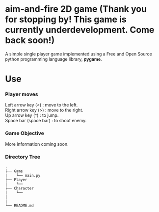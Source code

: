 # aim-and-fire 2D game (Thank you for stopping by! This game is currently underdevelopment. Come back soon!)
A simple single player game implemented using a Free and Open Source python programming language library, <b>pygame</b>.
# Use
### Player moves 
Left arrow key (<) : move to the left. <br>
Right arrow key (>) : move to the right. <br>
Up arrow key (^) : to jump. <br>
Space bar (space bar) : to shoot enemy.

### Game Objective 
More information coming soon.

### Directory Tree

```
.
├── Game
|    └── main.py
├── Player 
|    └── 
├── Character
|    └──
|   
| 
└── README.md
```
